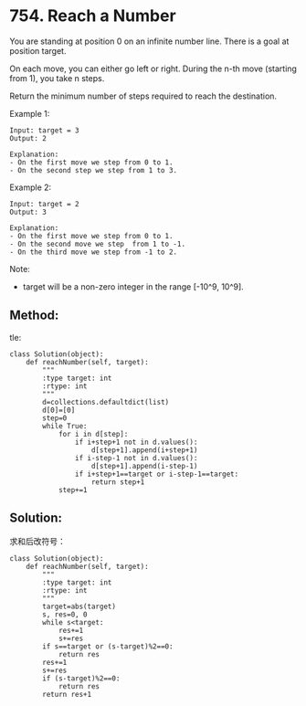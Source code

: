 # 754. Reach a Number

You are standing at position 0 on an infinite number line. There is a goal at position target.

On each move, you can either go left or right. During the n-th move (starting from 1), you take n steps.

Return the minimum number of steps required to reach the destination.

Example 1:

    Input: target = 3
    Output: 2
    
    Explanation:
    - On the first move we step from 0 to 1.
    - On the second step we step from 1 to 3.

Example 2:

    Input: target = 2
    Output: 3

    Explanation:
    - On the first move we step from 0 to 1.
    - On the second move we step  from 1 to -1.
    - On the third move we step from -1 to 2.

Note:
- target will be a non-zero integer in the range [-10^9, 10^9].

## Method:

tle:

    class Solution(object):
        def reachNumber(self, target):
            """
            :type target: int
            :rtype: int
            """
            d=collections.defaultdict(list)
            d[0]=[0]
            step=0
            while True:
                for i in d[step]:
                    if i+step+1 not in d.values():
                        d[step+1].append(i+step+1)
                    if i-step-1 not in d.values():
                        d[step+1].append(i-step-1)
                    if i+step+1==target or i-step-1==target:
                        return step+1
                step+=1
                
## Solution:

求和后改符号：

    class Solution(object):
        def reachNumber(self, target):
            """
            :type target: int
            :rtype: int
            """
            target=abs(target)
            s, res=0, 0
            while s<target:
                res+=1
                s+=res
            if s==target or (s-target)%2==0:
                return res
            res+=1
            s+=res
            if (s-target)%2==0:
                return res
            return res+1
